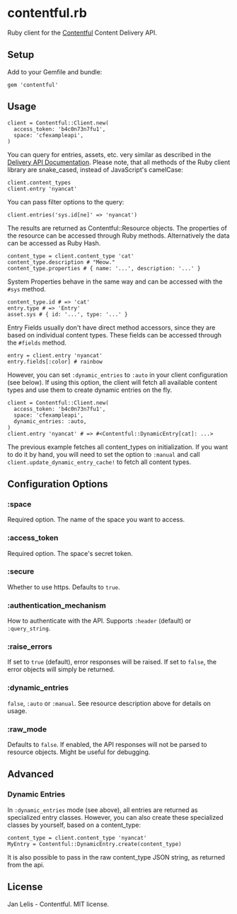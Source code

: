 # contentful.rb

Ruby client for the [Contentful](https://www.contentful.com) Content Delivery API.


## Setup

Add to your Gemfile and bundle:

    gem 'contentful'


## Usage

    client = Contentful::Client.new(
      access_token: 'b4c0n73n7fu1',
      space: 'cfexampleapi',
    )

You can query for entries, assets, etc. very similar as described in the
[Delivery API Documentation](https://www.contentful.com/developers/documentation/content-delivery-api/). Please note, that all methods of the Ruby client library are snake_cased, instead of JavaScript's camelCase:

    client.content_types
    client.entry 'nyancat'

You can pass filter options to the query:

    client.entries('sys.id[ne]' => 'nyancat')


The results are returned as Contentful::Resource objects. The properties of the resource can be accessed through Ruby methods. Alternatively the data can be accessed as Ruby Hash.

    content_type = client.content_type 'cat'
    content_type.description # "Meow."
    content_type.properties # { name: '...', description: '...' }


System Properties behave in the same way and can be accessed with the `#sys` method.

    content_type.id # => 'cat'
    entry.type # => 'Entry'
    asset.sys # { id: '...', type: '...' }


Entry Fields usually don't have direct method accessors, since they are based on individual content types. These fields can be accessed through the `#fields` method.

    entry = client.entry 'nyancat'
    entry.fields[:color] # rainbow


However, you can set `:dynamic_entries` to `:auto` in your client configuration (see below). If using this option, the client will fetch all available content types and use them to create dynamic entries on the fly.

    client = Contentful::Client.new(
      access_token: 'b4c0n73n7fu1',
      space: 'cfexampleapi',
      dynamic_entries: :auto,
    )
    client.entry 'nyancat' # => #<Contentful::DynamicEntry[cat]: ...>


The previous example fetches all content_types on initialization. If you want to do it by hand, you will need to set the option to `:manual` and call `client.update_dynamic_entry_cache!` to fetch all content types.


## Configuration Options
### :space

Required option. The name of the space you want to access.

### :access_token

Required option. The space's secret token.

### :secure

Whether to use https. Defaults to `true`.

### :authentication_mechanism

How to authenticate with the API. Supports `:header` (default) or `:query_string`.

### :raise_errors

If set to `true` (default), error responses will be raised. If set to `false`, the error objects will simply be returned.

### :dynamic_entries

`false`, `:auto` or `:manual`. See resource description above for details on usage.

### :raw_mode

Defaults to `false`. If enabled, the API responses will not be parsed to resource objects. Might be useful for debugging.


## Advanced
### Dynamic Entries

In `:dynamic_entries` mode (see above), all entries are returned as specialized entry classes. However, you can also create these specialized classes by yourself, based on a content_type:

    content_type = client.content_type 'nyancat'
    MyEntry = Contentful::DynamicEntry.create(content_type)

It is also possible to pass in the raw content_type JSON string, as returned from the api.

## License

Jan Lelis - Contentful. MIT license.
